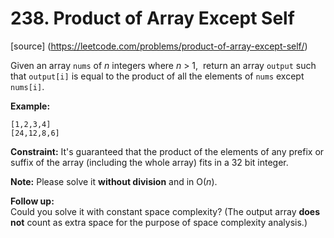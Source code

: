# 238. Product of Array Except Self

[source] (https://leetcode.com/problems/product-of-array-except-self/)

Given an array `nums` of _n_ integers where _n_ > 1,  return an array `output` such that `output[i]` is equal to the product of all the elements of `nums` except `nums[i]`.

**Example:**

```
[1,2,3,4]
[24,12,8,6]
```

**Constraint:** It's guaranteed that the product of the elements of any prefix or suffix of the array (including the whole array) fits in a 32 bit integer.

**Note:** Please solve it **without division** and in O(_n_).

**Follow up:**  
Could you solve it with constant space complexity? (The output array **does not** count as extra space for the purpose of space complexity analysis.)
